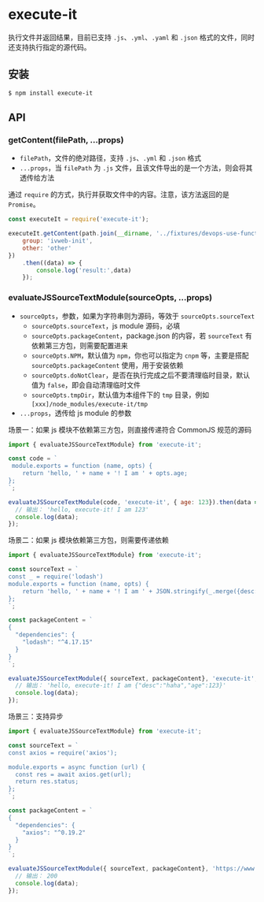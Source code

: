 # execute-it

执行文件并返回结果，目前已支持 `.js`、`.yml`、`.yaml` 和 `.json` 格式的文件，同时还支持执行指定的源代码。

## 安装

```bash
$ npm install execute-it
```

## API

### getContent(filePath, ...props)

- `filePath`，文件的绝对路径，支持 `.js`、`.yml` 和 `.json` 格式
- `...props`，当 `filePath` 为 `.js` 文件，且该文件导出的是一个方法，则会将其透传给方法

通过 `require` 的方式，执行并获取文件中的内容。注意，该方法返回的是 `Promise`。

```javascript
const executeIt = require('execute-it');

executeIt.getContent(path.join(__dirname, '../fixtures/devops-use-function.js'), {
    group: 'ivweb-init',
    other: 'other'
})
    .then((data) => {
        console.log('result:',data)
    });
```

### evaluateJSSourceTextModule(sourceOpts, ...props)

- `sourceOpts`，参数，如果为字符串则为源码，等效于 `sourceOpts.sourceText`
  - `sourceOpts.sourceText`，js module 源码，必填
  - `sourceOpts.packageContent`，package.json 的内容，若 `sourceText` 有依赖第三方包，则需要配置进来
  - `sourceOpts.NPM`，默认值为 `npm`，你也可以指定为 `cnpm` 等，主要是搭配 `sourceOpts.packageContent` 使用，用于安装依赖
  - `sourceOpts.doNotClear`，是否在执行完成之后不要清理临时目录，默认值为 `false`，即会自动清理临时文件
  - `sourceOpts.tmpDir`，默认值为本组件下的 `tmp` 目录，例如 `[xxx]/node_modules/execute-it/tmp`
- `...props`，透传给 js module 的参数


场景一：如果 js 模块不依赖第三方包，则直接传递符合 CommonJS 规范的源码

```javascript
import { evaluateJSSourceTextModule} from 'execute-it';

const code = `
 module.exports = function (name, opts) {
    return 'hello, ' + name + '! I am ' + opts.age;
};
`;

evaluateJSSourceTextModule(code, 'execute-it', { age: 123}).then(data => {
  // 输出： 'hello, execute-it! I am 123'
  console.log(data);
});
```

场景二：如果 js 模块依赖第三方包，则需要传递依赖

```javascript
import { evaluateJSSourceTextModule} from 'execute-it';

const sourceText = `
const _ = require('lodash')
module.exports = function (name, opts) {
    return 'hello, ' + name + '! I am ' + JSON.stringify(_.merge({desc:'haha'},opts));
};
`;

const packageContent = `
{
  "dependencies": {
    "lodash": "^4.17.15"
  }
}
`;

evaluateJSSourceTextModule({ sourceText, packageContent}, 'execute-it', { age: 123}).then(data => {
  // 输出： 'hello, execute-it! I am {"desc":"haha","age":123}'
  console.log(data);
});
```


场景三：支持异步

```javascript
import { evaluateJSSourceTextModule} from 'execute-it';

const sourceText = `
const axios = require('axios');

module.exports = async function (url) {
  const res = await axios.get(url);
  return res.status;
};
`;

const packageContent = `
{
  "dependencies": {
    "axios": "^0.19.2"
  }
}
`;

evaluateJSSourceTextModule({ sourceText, packageContent}, 'https://www.qq.com').then(data => {
  // 输出： 200
  console.log(data);
});
```
